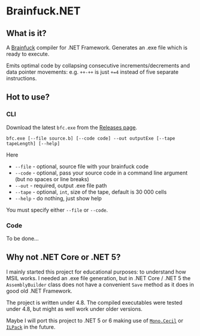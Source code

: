 # Brainfuck.NET

## What is it?
A [Brainfuck](https://ru.wikipedia.org/wiki/Brainfuck) compiler for .NET Framework.
Generates an .exe file which is ready to execute.

Emits optimal code by collapsing consecutive increments/decrements and data pointer movements:
e.g. `++-++` is just `+=4` instead of five separate instructions.

## Hot to use?

### CLI
Download the latest `bfc.exe` from the [Releases page](https://github.com/mixaildudin/Brainfuck.NET/releases/).

`bfc.exe [--file source.b] [--code code] --out outputExe [--tape tapeLength] [--help]`

Here
* `--file` - optional, source file with your brainfuck code
* `--code` - optional, pass your source code in a command line argument (but no spaces or line breaks)
* `--out` - required, output .exe file path
* `--tape` - optional, `int`, size of the tape, default is 30 000 cells
* `--help` - do nothing, just show help

You must specify either `--file` or `--code`.

### Code
To be done...

## Why not .NET Core or .NET 5?
I mainly started this project for educational purposes: to understand how MSIL works.
I needed an .exe file generation, but in .NET Core / .NET 5 the `AssemblyBuilder` class
does not have a convenient `Save` method as it does in good old .NET Framework.

The project is written under 4.8. The compiled executables were tested under 4.8,
but might as well work under older versions.

Maybe I will port this project to .NET 5 or 6 making use of [`Mono.Cecil`](https://github.com/jbevain/cecil)
or [`ILPack`](https://github.com/Lokad/ILPack) in the future.

